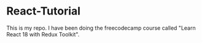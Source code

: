 # React-Tutorial
This is my repo. I have  been doing the freecodecamp  course called "Learn React 18 with Redux Toolkit".
